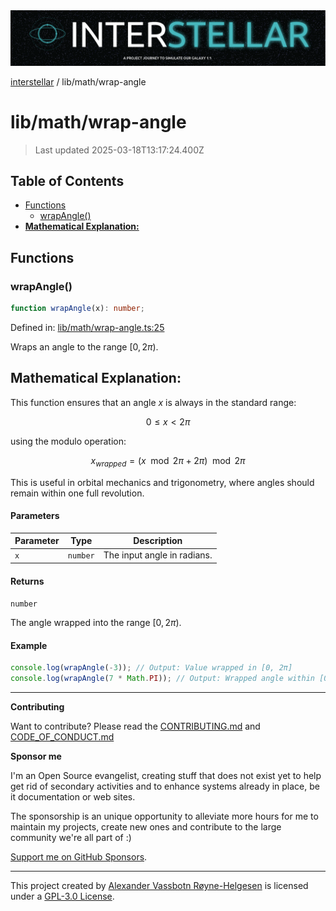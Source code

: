 <div>
  <img alt="SPECCER logo" src="https://raw.githubusercontent.com/phun-ky/interstellar/main/public/interstellar-header.png" style="max-height:120px;" />
</div>

[interstellar](../../README.md) / lib/math/wrap-angle

# lib/math/wrap-angle

> Last updated 2025-03-18T13:17:24.400Z

## Table of Contents

- [Functions](#functions)
  - [wrapAngle()](#wrapangle)
- [**Mathematical Explanation:**](#mathematical-explanation)

## Functions

### wrapAngle()

```ts
function wrapAngle(x): number;
```

Defined in:
[lib/math/wrap-angle.ts:25](https://github.com/phun-ky/interstellar/blob/main/src/lib/math/wrap-angle.ts#L25)

Wraps an angle to the range $[0, 2\pi)$.

## **Mathematical Explanation:**

This function ensures that an angle $x$ is always in the standard range:

$$
0 \leq x < 2\pi
$$

using the modulo operation:

$$
x_{wrapped} = (x \mod 2\pi + 2\pi) \mod 2\pi
$$

This is useful in orbital mechanics and trigonometry, where angles should remain
within one full revolution.

#### Parameters

| Parameter | Type     | Description                 |
| --------- | -------- | --------------------------- |
| `x`       | `number` | The input angle in radians. |

#### Returns

`number`

The angle wrapped into the range $[0, 2\pi)$.

#### Example

```ts
console.log(wrapAngle(-3)); // Output: Value wrapped in [0, 2π]
console.log(wrapAngle(7 * Math.PI)); // Output: Wrapped angle within [0, 2π]
```

---

**Contributing**

Want to contribute? Please read the
[CONTRIBUTING.md](https://github.com/phun-ky/interstellar/blob/main/CONTRIBUTING.md)
and
[CODE_OF_CONDUCT.md](https://github.com/phun-ky/interstellar/blob/main/CODE_OF_CONDUCT.md)

**Sponsor me**

I'm an Open Source evangelist, creating stuff that does not exist yet to help
get rid of secondary activities and to enhance systems already in place, be it
documentation or web sites.

The sponsorship is an unique opportunity to alleviate more hours for me to
maintain my projects, create new ones and contribute to the large community
we're all part of :)

[Support me on GitHub Sponsors](https://github.com/sponsors/phun-ky).

---

This project created by [Alexander Vassbotn Røyne-Helgesen](http://phun-ky.net)
is licensed under a
[GPL-3.0 License](https://choosealicense.com/licenses/gpl-3.0/).
